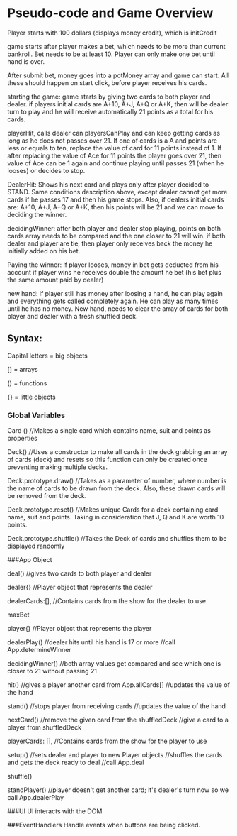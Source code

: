 # Pseudo-code and Game Overview

Player starts with 100 dollars (displays money credit), which is initCredit

game starts after player makes a bet, which needs to be more than current
bankroll. Bet needs to be at least 10. Player can only make one bet until hand is over.

After submit bet, money goes into a potMoney array and game can start. All these should happen on start click, before player receives his cards.

starting the game:
game starts by giving two cards to both player and dealer.
if players initial cards are A+10, A+J, A+Q or A+K, then will be dealer turn to play and he will receive automatically 21 points as a total for his cards.

playerHit, calls dealer can playersCanPlay and can keep getting cards as long as he does not passes over 21.
If one of cards is a A and points are less or equals to ten, replace the value of card for 11 points instead of 1.
If after replacing the value of Ace for 11 points the player goes over 21, then value of Ace can be 1 again and continue playing until passes 21 (when he looses) or decides to stop.

DealerHit: Shows his next card and plays only after player decided to STAND.
Same conditions description above, except dealer cannot get more cards if he passes 17 and then his game stops. Also, if dealers initial cards are:
A+10, A+J, A+Q or A+K, then his points will be 21 and we can move to deciding the winner.

decidingWinner: after both player and dealer stop playing, points on both cards array needs to be compared and the one closer to 21 will win.
if both dealer and player are tie, then player only receives back the money he initially added on his bet.

Paying the winner:
if player looses, money in bet gets deducted from his account
if player wins he receives double the amount he bet (his bet plus the same amount paid by dealer)

new hand: if player still has money after loosing a hand, he can play again and everything gets called completely again.
He can play as many times until he has no money.
New hand, needs to clear the array of cards for both player and dealer with a fresh shuffled deck.






## Syntax:
Capital letters = big objects

[] = arrays

() = functions

{} = little objects

### Global Variables

Card ()
//Makes a single card which contains name, suit and points as properties

Deck()
//Uses a constructor to make all cards in the deck grabbing an array of cards (deck) and resets so this function can only be created once preventing making multiple decks.

Deck.prototype.draw()
//Takes as a parameter of number, where number is the name of cards to be drawn from the deck. Also, these drawn cards will be removed from the deck.

Deck.prototype.reset()
//Makes unique Cards for a deck containing card name, suit and points. Taking in consideration that J, Q and K are worth 10 points.

Deck.prototype.shuffle()
//Takes the Deck of cards and shuffles them to be displayed randomly


###App Object

deal()
//gives two cards to both player and dealer

dealer{}
//Player object that represents the dealer

dealerCards:[],
//Contains cards from the show for the dealer to use

maxBet

player{}
//Player object that represents the player

dealerPlay()
//dealer hits until his hand is 17 or more
//call App.determineWinner

decidingWinner()
//both array values get compared and see which one is closer to 21 without passing 21

hit()
//gives a player another card from App.allCards[]
//updates the value of the hand

stand()
//stops player from receiving cards
//updates the value of the hand

nextCard()
//remove the given card from the shuffledDeck
//give a card to a player from shuffledDeck

playerCards: [],
//Contains cards from the show for the player to use

setup()
//sets dealer and player to new Player objects
//shuffles the cards and gets the deck ready to deal
//call App.deal

shuffle()

standPlayer()
//player doesn't get another card; it's dealer's turn now so we call App.dealerPlay


###UI
UI interacts with the DOM

###EventHandlers
Handle events when buttons are being clicked.
